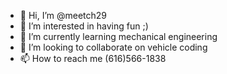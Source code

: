 - 👋 Hi, I’m @meetch29
- 👀 I’m interested in having fun ;)
- 🌱 I’m currently learning mechanical engineering
- 💞️ I’m looking to collaborate on vehicle coding
- 📫 How to reach me (616)566-1838

<!---
meetch29/meetch29 is a ✨ special ✨ repository because its `README.md` (this file) appears on your GitHub profile.
You can click the Preview link to take a look at your changes.
--->
